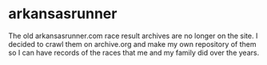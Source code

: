 # arkansasrunner

The old arkansasrunner.com race result archives are no longer on the site. I decided to crawl them on archive.org and make my own repository of them so I can have records of the races that me and my family did over the years.
